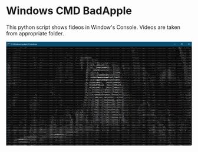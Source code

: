 # Windows CMD BadApple
This python script shows fideos in Window's Console. Videos are taken from appropriate folder. 

![](2022-08-03_11-41-05.png?raw=true)
